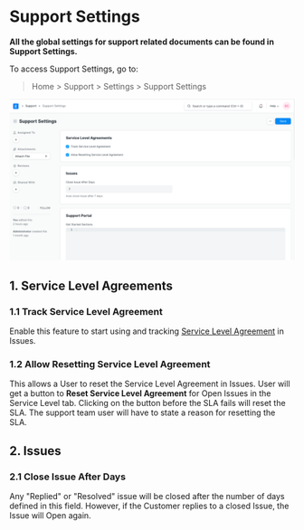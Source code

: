
# Support Settings


**All the global settings for support related documents can be found in Support Settings.**


To access Support Settings, go to:



> 
> Home > Support > Settings > Support Settings
> 
> 
> 


![Support Settings](/files/support-settings.png)


## 1. Service Level Agreements


### 1.1 Track Service Level Agreement


Enable this feature to start using and tracking [Service Level Agreement](/docs/en/support/service-level-agreement) in Issues.


### 1.2 Allow Resetting Service Level Agreement


This allows a User to reset the Service Level Agreement in Issues. User will get a button to **Reset Service Level Agreement** for Open Issues in the Service Level tab. Clicking on the button before the SLA fails will reset the SLA. The support team user will have to state a reason for resetting the SLA.


## 2. Issues


### 2.1 Close Issue After Days


Any "Replied" or "Resolved" issue will be closed after the number of days defined in this field. However, if the Customer replies to a closed Issue, the Issue will Open again.


